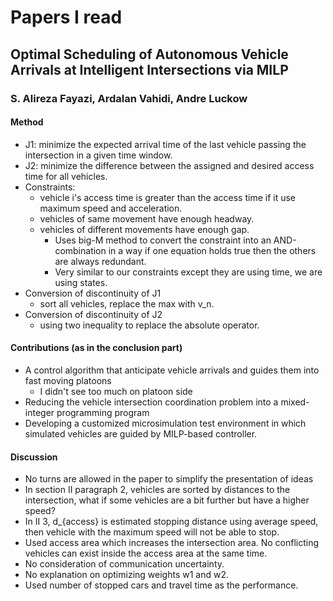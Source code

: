# Papers I read
## Optimal Scheduling of Autonomous Vehicle Arrivals at Intelligent Intersections via MILP
### S. Alireza Fayazi, Ardalan Vahidi, Andre Luckow
#### Method
- J1: minimize the expected arrival time of the last vehicle
passing the intersection in a given time window.
- J2: minimize the difference between the assigned and desired access time for
all vehicles.
- Constraints:
    - vehicle i's access time is greater than the access time if it use maximum speed
    and acceleration.
    - vehicles of same movement have enough headway.
    - vehicles of different movements have enough gap.
        - Uses big-M method to convert the constraint into an AND-combination
        in a way if one equation holds true then the others are always redundant.
        - Very similar to our constraints except they are using time, we are
        using states.
- Conversion of discontinuity of J1
    - sort all vehicles, replace the max with v_n.
- Conversion of discontinuity of J2
    - using two inequality to replace the absolute operator.
#### Contributions (as in the conclusion part)
- A control algorithm that anticipate vehicle arrivals and guides them into fast moving platoons
    - I didn't see too much on platoon side
- Reducing the vehicle intersection coordination problem into a mixed-integer programming
 program
- Developing a customized microsimulation test environment in which simulated
vehicles are guided by MILP-based controller.
#### Discussion
- No turns are allowed in the paper to simplify the presentation of ideas
- In section II paragraph 2, vehicles are sorted by distances to the intersection,
 what if some vehicles are a bit further but have a higher speed?
- In II 3, d_{access} is estimated stopping distance using average speed, then
vehicle with the maximum speed will not be able to stop.
- Used access area which increases the intersection area. No conflicting vehicles
 can exist inside the access area at the same time.
- No consideration of communication uncertainty.
- No explanation on optimizing weights w1 and w2.
- Used number of stopped cars and travel time as the performance.
